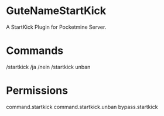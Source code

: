 # GuteNameStartKick
A StartKick Plugin for Pocketmine Server.

# Commands
/startkick
/ja
/nein
/startkick unban

# Permissions
command.startkick
command.startkick.unban
bypass.startkick
